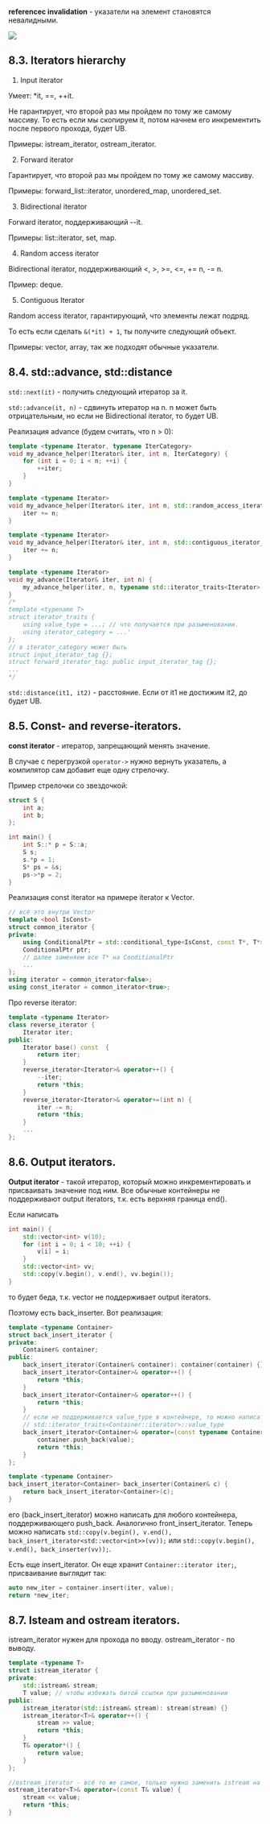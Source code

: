 **referenceс invalidation** - указатели на элемент становятся невалидными.

![](images/iterators_invalidation.png)

## 8.3. Iterators hierarchy
1. Input iterator

Умеет: *it, ==, ++it.

Не гарантирует, что второй раз мы пройдем по тому же самому массиву.
То есть если мы скопируем it, потом начнем его инкрементить после первого прохода, будет UB.

Примеры: istream_iterator, ostream_iterator.

2. Forward iterator

Гарантирует, что второй раз мы пройдем по тому же самому массиву.

Примеры: forward_list::iterator, unordered_map, unordered_set.

3. Bidirectional iterator

Forward iterator, поддерживающий --it.

Примеры: list::iterator, set, map.

4. Random access iterator

Bidirectional iterator, поддерживающий <, >, >=, <=, += n, -= n.

Пример: deque.

5. Contiguous Iterator

Random access iterator, гарантирующий, что элементы лежат подряд.

То есть если сделать `&(*it) + 1`, ты получите следующий объект.

Примеры: vector, array, так же подходят обычные указатели.

## 8.4. std::advance, std::distance
`std::next(it)` - получить следующий итератор за it.

`std::advance(it, n)` - сдвинуть итератор на n. n может быть отрицательным, но если не Bidirectional iterator, то будет UB.

Реализация advance (будем считать, что n > 0):

```cpp
template <typename Iterator, typename IterCategory>
void my_advance_helper(Iterator& iter, int n, IterCategory) {
    for (int i = 0; i < n; ++i) {
        ++iter;
    }
}

template <typename Iterator>
void my_advance_helper(Iterator& iter, int n, std::random_access_iterator_tag) {
    iter += n;
}

template <typename Iterator>
void my_advance_helper(Iterator& iter, int n, std::contiguous_iterator_tag) {
    iter += n;
}

template <typename Iterator>
void my_advance(Iterator& iter, int n) {
    my_advance_helper(iter, n, typename std::iterator_traits<Iterator>::iterator_category());
}
/*
template <typename T>
struct iterator_traits {
    using value_type = ...; // что получается при разыменовании.
    using iterator_category = ...'
};
// в iterator_category может быть
struct input_iterator_tag {};
struct forward_iterator_tag: public input_iterator_tag {};
...
*/
```

`std::distance(it1, it2)` - расстояние. Если от it1 не достижим it2, до будет UB.

## 8.5. Const- and reverse-iterators.
**const iterator** - итератор, запрещающий менять значение.

В случае с перегрузкой `operator->` нужно вернуть указатель, а компилятор сам добавит еще одну стрелочку.

Пример стрелочки со звездочкой:
```cpp
struct S {
    int a;
    int b;
};

int main() {
    int S::* p = S::a;
    S s;
    s.*p = 1;
    S* ps = &s;
    ps->*p = 2;
}
```

Реализация const iterator на примере iterator к Vector.
```cpp
// всё это внутри Vector
template <bool IsConst>
struct common_iterator {
private:
    using ConditionalPtr = std::conditional_type<IsConst, const T*, T*>;
    ConditionalPtr ptr;
    // далее заменяем все T* на ConditionalPtr
    ...
};
using iterator = common_iterator<false>;
using const_iterator = common_iterator<true>;
```

Про reverse iterator:
```cpp
template <typename Iterator>
class reverse_iterator {
    Iterator iter;
public:
    Iterator base() const  {
        return iter;
    }
    reverse_iterator<Iterator>& operator++() {
        --iter;
        return *this;
    }
    reverse_iterator<Iterator>& operator+=(int n) {
        iter -= n;
        return *this;
    }
    ...
};
```

## 8.6. Output iterators.
**Output iterator** - такой итератор, который можно инкрементировать и присваивать значение под ним. 
Все обычные контейнеры не поддерживают output iterators, т.к. есть верхняя граница end().

Если написать 
```cpp
int main() {
    std::vector<int> v(10);
    for (int i = 0; i < 10; ++i) {
        v[i] = i;
    }
    std::vector<int> vv;
    std::copy(v.begin(), v.end(), vv.begin());
}
```
то будет беда, т.к. vector не поддерживает output iterators.

Поэтому есть back_inserter. Вот реализация:

```cpp
template <typename Container>
struct back_insert_iterator {
private:
    Container& container;
public:
    back_insert_iterator(Container& container): container(container) {}
    back_insert_iterator<Container>& operator++() {
        return *this;
    }
    back_insert_iterator<Container>& operator++() {
        return *this;
    }
    // если не поддерживается value_type в контейнере, то можно написать
    // std::iterator_traits<Container::iterator>::value_type
    back_insert_iterator<Container>& operator=(const typename Container::value_type& value) {
        container.push_back(value);
        return *this;
    }
};

template <typename Container>
back_insert_iterator<Container> back_inserter(Container& c) {
    return back_insert_iterator<Container>(c);
}
```
его (back_insert_iterator) можно написать для любого контейнера, поддерживающего push_back. Аналогично front_insert_iterator.
Теперь можно написать `std::copy(v.begin(), v.end(), back_insert_iterator<std::vector<int>>(vv));` или `std::copy(v.begin(), v.end(), back_inserter(vv));`.

Есть еще insert_iterator. Он еще хранит `Container::iterator iter;`, присваивание выглядит так: 

```cpp
auto new_iter = container.insert(iter, value);
return *new_iter;
```

## 8.7. Isteam and ostream iterators.
istream_iterator нужен для прохода по вводу. ostream_iterator - по выводу.
```cpp
template <typename T>
struct istream_iterator {
private:
    std::istream& stream;
    T value; // чтобы избежать битой ссылки при разыменовании
public:
    istream_iterator(std::istream& stream): stream(stream) {}
    istream_iterator<T>& operator++() {
        stream >> value;
        return *this;
    }
    T& operator*() {
        return value;
    }
};
```

```cpp
//ostream_iterator - всё то же самое, только нужно заменить istream на ostream и добавить
ostream_iterator<T>& operator=(const T& value) {
    stream << value;
    return *this;
}
```